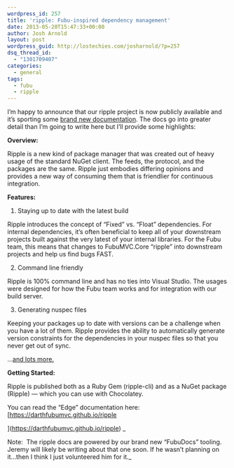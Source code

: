 ```yaml
---
wordpress_id: 257
title: 'ripple: Fubu-inspired dependency management'
date: 2013-05-20T15:47:33+00:00
author: Josh Arnold
layout: post
wordpress_guid: http://lostechies.com/josharnold/?p=257
dsq_thread_id:
  - "1301709407"
categories:
  - general
tags:
  - fubu
  - ripple
---
```

I&#8217;m happy to announce that our ripple project is now publicly available and it&#8217;s sporting some [brand new documentation](https://darthfubumvc.github.io/ripple/ripple/). The docs go into greater detail than I&#8217;m going to write here but I&#8217;ll provide some highlights:

**Overview:**

Ripple is a new kind of package manager that was created out of heavy usage of the standard NuGet client. The feeds, the protocol, and the packages are the same. Ripple just embodies differing opinions and provides a new way of consuming them that is friendlier for continuous integration.

**Features:**

1. Staying up to date with the latest build

Ripple introduces the concept of &#8220;Fixed&#8221; vs. &#8220;Float&#8221; dependencies. For internal dependencies, it&#8217;s often beneficial to keep all of your downstream projects built against the very latest of your internal libraries. For the Fubu team, this means that changes to FubuMVC.Core &#8220;ripple&#8221; into downstream projects and help us find bugs FAST.

2. Command line friendly

Ripple is 100% command line and has no ties into Visual Studio. The usages were designed for how the Fubu team works and for integration with our build server.

3. Generating nuspec files

Keeping your packages up to date with versions can be a challenge when you have a lot of them. Ripple provides the ability to automatically generate version constraints for the dependencies in your nuspec files so that you never get out of sync.

&#8230;[and lots more.](https://darthfubumvc.github.io/ripple/ripple/)

**Getting Started:**

Ripple is published both as a Ruby Gem (ripple-cli) and as a NuGet package (Ripple) &#8212; which you can use with Chocolatey.

You can read the &#8220;Edge&#8221; documentation here: [https://darthfubumvc.github.io/ripple
  
](https://darthfubumvc.github.io/ripple) _
  
Note:  The ripple docs are powered by our brand new &#8220;FubuDocs&#8221; tooling. Jeremy will likely be writing about that one soon. If he wasn&#8217;t planning on it&#8230;then I think I just volunteered him for it._